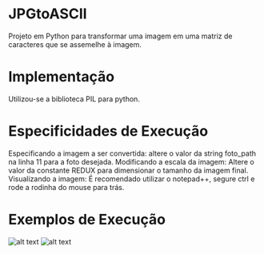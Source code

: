 # JPGtoASCII
Projeto em Python para transformar uma imagem em uma matriz de caracteres que se assemelhe à imagem.

# Implementação
Utilizou-se a biblioteca PIL para python.

# Especificidades de Execução
Especificando a imagem a ser convertida: altere o valor da string foto_path na linha 11 para a foto desejada.
Modificando a escala da imagem: Altere o valor da constante REDUX para dimensionar o tamanho da imagem final.
Visualizando a imagem: É recomendado utilizar o notepad++, segure ctrl e rode a rodinha do mouse para trás.

# Exemplos de Execução
![alt text](https://scontent.fbsb3-1.fna.fbcdn.net/v/t1.15752-9/59927064_819663495067740_2448507503365849088_n.png?_nc_cat=110&_nc_ht=scontent.fbsb3-1.fna&oh=7c02b9d0135f9fc0bdc79e1624fd8497&oe=5D73042B)
![alt text](https://scontent.fbsb3-1.fna.fbcdn.net/v/t1.15752-9/59756374_1222822734573128_5656363841685028864_n.png?_nc_cat=111&_nc_ht=scontent.fbsb3-1.fna&oh=e7546d6e8882a792041190ac843c04ef&oe=5D6BE36F)
